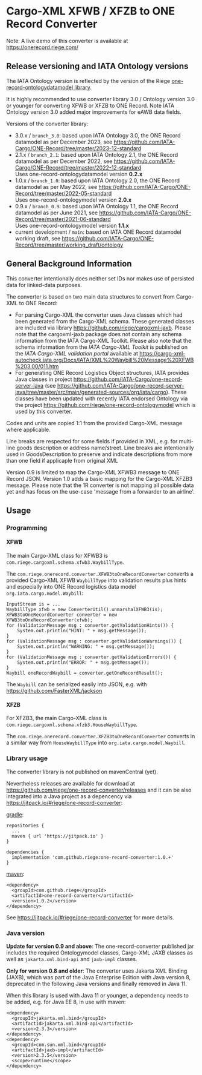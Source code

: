 # Cargo-XML XFWB / XFZB to ONE Record Converter
Note: A live demo of this converter is available at https://onerecord.riege.com/

## Release versioning and IATA Ontology versions

The IATA Ontology version is reflected by the version of the Riege [one-record-ontologydatamodel library](https://github.com/riege/one-record-ontologydatamodel).

It is highly recommended to use converter library 3.0 / Ontology version 3.0 or younger for 
converting XFWB or XFZB to ONE Record. Note IATA Ontology version 3.0 added major improvements for 
eAWB data fields.

Versions of the converter library:
* 3.0.x / `branch_3.0`: based upon IATA Ontology 3.0, the ONE Record datamodel as per December 2023, see https://github.com/IATA-Cargo/ONE-Record/tree/master/2023-12-standard
* 2.1.x / `branch_2.1`: based upon IATA Ontology 2.1, the ONE Record datamodel as per December 2022, see https://github.com/IATA-Cargo/ONE-Record/tree/master/2022-12-standard
  <br>Uses one-record-ontologydatamodel version **0.2.x**
* 1.0.x / `branch_1.0`: based upon IATA Ontology 2.0, the ONE Record datamodel as per May 2022, see https://github.com/IATA-Cargo/ONE-Record/tree/master/2022-05-standard
  <br>Uses one-record-ontologymodel version **2.0.x**
* 0.9.x / `branch_0.9`: based upon IATA Ontology 1.1, the ONE Record datamodel as per June 2021, see https://github.com/IATA-Cargo/ONE-Record/tree/master/2021-06-standard
  <br>Uses one-record-ontologymodel version **1.1.x**
* current development / `main`: based on IATA ONE Record datamodel working draft, see https://github.com/IATA-Cargo/ONE-Record/tree/master/working_draft/ontology

## General Background Information
This converter intentionally does neither set IDs nor makes use of persisted data for linked-data purposes.

The converter is based on two main data structures to convert from Cargo-XML to ONE Record:

* For parsing Cargo-XML the converter uses Java classes which had been generated from the 
  Cargo-XML schema. These generated classes are included via library
  https://github.com/riege/cargoxml-jaxb.
  Please note that the cargoxml-jaxb package does not contain any schema information from the IATA Cargo-XML
  Toolkit.
  Please also note that the schema information from 
  the _IATA Cargo-XML Toolkit_ is published on 
  the _IATA Cargo-XML validation portal_ available at
  https://cargo-xml-autocheck.iata.org/Docs/IATA/XML%20Waybill%20Message%20XFWB%203.00/011.htm
* For generating ONE Record Logistics Object structures, IATA provides Java classes 
  in project https://github.com/IATA-Cargo/one-record-server-java 
  (see https://github.com/IATA-Cargo/one-record-server-java/tree/master/src/main/generated-sources/org/iata/cargo).
  These classes have been updated with recently IATA endorsed Ontology via the project 
  https://github.com/riege/one-record-ontologymodel which is used by this converter.

Codes and units are copied 1:1 from the provided Cargo-XML message where applicable.

Line breaks are respected for some fields if provided in XML, e.g. for multi-line goods description or address name/street. Line breaks are intentionally used in GoodsDescription to preserve and indicate descriptions from more than one field if applicaple from original XML

Version 0.9 is limited to map the Cargo-XML XFWB3 message to ONE Record JSON.
Version 1.0 adds a basic mapping for the Cargo-XML XFZB3 message.
Please note that the 1R converter is not mapping all possible data yet and has focus on the use-case 'message from a forwarder to an airline'.

## Usage

### Programming 

#### XFWB
The main Cargo-XML class for XFWB3 is `com.riege.cargoxml.schema.xfwb3.WaybillType`.

The `com.riege.onerecord.converter.XFWB3toOneRecordConverter` converts a provided 
Cargo-XML XFWB `WaybillType`
into validation results plus hints and especially into ONE Record logistics data model
`org.iata.cargo.model.Waybill`:

    InputStream is = ...
    WaybillType xfwb = new ConverterUtil().unmarshalXFWB3(is);
    XFWB3toOneRecordConverter converter = new XFWB3toOneRecordConverter(xfwb);
    for (ValidationMessage msg : converter.getValidationHints()) {
        System.out.println("HINT: " + msg.getMessage());
    }
    for (ValidationMessage msg : converter.getValidationWarnings()) {
        System.out.println("WARNING: " + msg.getMessage());
    }
    for (ValidationMessage msg : converter.getValidationErrors()) {
        System.out.println("ERROR: " + msg.getMessage());
    }
    Waybill oneRecordWaybill = converter.getOneRecordResult();

The `Waybill` can be serialized easily into JSON, e.g. with https://github.com/FasterXML/jackson

#### XFZB
For XFZB3, the main Cargo-XML class is `com.riege.cargoxml.schema.xfzb3.HouseWaybillType`.

The `com.riege.onerecord.converter.XFZB3toOneRecordConverter` converts in a similar way
from `HouseWaybillType` into `org.iata.cargo.model.Waybill`.

### Library usage
The converter library is not published on mavenCentral (yet).

Nevertheless releases are available for download at https://github.com/riege/one-record-converter/releases 
and it can be also integrated into a Java project as a depencency via https://jitpack.io/#riege/one-record-converter:

[gradle](https://gradle.org/):

    repositories {
      ...
      maven { url 'https://jitpack.io' }
    }

    dependencies {
      implementation 'com.github.riege:one-record-converter:1.0.+'
    }

[maven](https://maven.apache.org):

    <dependency>
      <groupId>com.github.riege</groupId>
      <artifactId>one-record-converter</artifactId>
      <version>1.0.2</version>
    </dependency>

See https://jitpack.io/#riege/one-record-converter for more details.

### Java version
**Update for version 0.9 and above**: The one-record-converter published jar includes 
the required Ontologymodel classes, Cargo-XML JAXB classes as well as 
`jakarta.xml.bind-api` and `jaxb-impl` classes. 


**Only for version 0.8 and older**:
The converter uses Jakarta XML Binding (JAXB), which was part of 
the Java Enterprise Edition with Java version 8,
deprecated in the following Java versions and finally removed in Java 11.

When this library is used with Java 11 or younger, a dependency needs to be added,
e.g. for Java EE 8, in use with maven:

    <dependency>
      <groupId>jakarta.xml.bind</groupId>
      <artifactId>jakarta.xml.bind-api</artifactId>
      <version>2.3.3</version>
    </dependency>
    <dependency>
      <groupId>com.sun.xml.bind</groupId>
      <artifactId>jaxb-impl</artifactId>
      <version>2.3.5</version>
      <scope>runtime</scope>
    </dependency>
